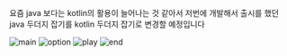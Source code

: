 요즘 java 보다는 kotlin의 활용이 늘어나는 것 같아서 저번에 개발해서 출시를 했던 java 두더지 잡기를 kotlin 두더지 잡기로 변경할 예정입니다 



![main](https://github.com/pins-ball/project/assets/122430370/3b652542-7876-4d3f-90dc-c296bf0b57bf)
![option](https://github.com/pins-ball/project/assets/122430370/edf300b8-db30-4eb6-98dc-a5fdb8c61929)
![play](https://github.com/pins-ball/project/assets/122430370/6d620bfd-a641-4c5e-824b-a4b3815cb53a)
![end](https://github.com/pins-ball/project/assets/122430370/d09df07c-7313-4f95-90ad-680c7bf16d1d)
